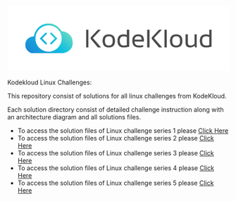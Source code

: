 <p align="center">
    <img src="../Kubernetes-Challenges/kodekloud.svg" alt="" srcset="">
</p

# Kodekloud Linux Challenges:

This repository consist of solutions for all linux challenges from KodeKloud.

Each solution directory consist of detailed challenge instruction along with an architecture diagram and all solutions files.

- To access the solution files of Linux challenge series 1 please [Click Here](./linux-challenge-01)
- To access the solution files of Linux challenge series 2 please [Click Here](./linux-challenge-02)
- To access the solution files of Linux challenge series 3 please [Click Here](./linux-challenge-03)
- To access the solution files of Linux challenge series 4 please [Click Here](./linux-challenge-04)
- To access the solution files of Linux challenge series 5 please [Click Here](./linux-challenge-05)
